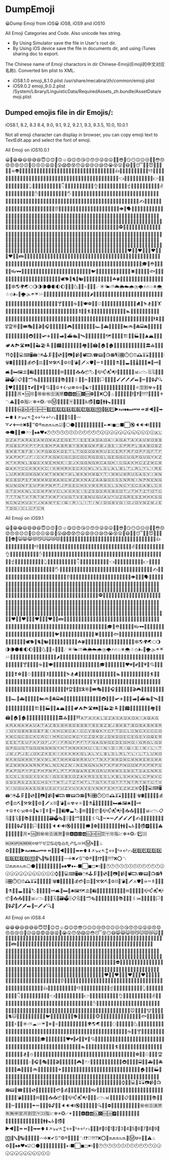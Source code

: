# DumpEmoji
😀Dump Emoji from iOS😀 iOS8, iOS9 and iOS10

All Emoji Categories and Code. Also unicode hex string.

* By Using Simulator save the file in User's root dir.
* By Using iOS device save the file in documents dir, and using iTunes sharing doc to export.

The Chinese name of Emoji charactors in dir Chinese-Emoji(Emoji的中文对应名称). Converted bin plist to XML.

* iOS8.1.0  emoji_8.1.0.plist  /usr/share/mecabra/zh/common/emoji.plist
* iOS9.0.2  emoji_9.0.2.plist  /System/Library/LinguisticData/RequiredAssets_zh.bundle/AssetData/emoji.plist

## Dumped emojis file in dir Emojis/:
iOS8.1, 8.2, 8.3 8.4, 9.0, 9.1, 9.2, 9.2.1, 9.3, 9.3.5, 10.0, 10.0.1


Not all emoji character can display in browser, you can copy emoji text to TextEdit.app and select the font of emoji.

All Emoji on iOS10.0.1

😀😬😁😂😃😄😅😆😇😉😊🙂🙃☺😋😌😍😘😗😙😚😜😝😛🤑🤓😎🤗😏😶😐😑😒🙄🤔😳😞😟😠😡😔😕🙁☹😣😖😫😩😤😮😱😨😰😯😦😧😢😥😪😓😭😵😲🤐😷🤒🤕😴💤💩😈👿👹👺👻💀☠👽👾🤖😺😸😹😻😼😽🙀😿😾🙌🙌🏻🙌🏼🙌🏽🙌🏾🙌🏿👏👏🏻👏🏼👏🏽👏🏾👏🏿👍👍🏻👍🏼👍🏽👍🏾👍🏿👎👎🏻👎🏼👎🏽👎🏾👎🏿👊👊🏻👊🏼👊🏽👊🏾👊🏿✊✊🏻✊🏼✊🏽✊🏾✊🏿👋👋🏻👋🏼👋🏽👋🏾👋🏿👈👈🏻👈🏼👈🏽👈🏾👈🏿👉👉🏻👉🏼👉🏽👉🏾👉🏿👆👆🏻👆🏼👆🏽👆🏾👆🏿👇👇🏻👇🏼👇🏽👇🏾👇🏿👌👌🏻👌🏼👌🏽👌🏾👌🏿☝☝🏻☝🏼☝🏽☝🏾☝🏿✌✌🏻✌🏼✌🏽✌🏾✌🏿✋✋🏻✋🏼✋🏽✋🏾✋🏿🖐🖐🏻🖐🏼🖐🏽🖐🏾🖐🏿👐👐🏻👐🏼👐🏽👐🏾👐🏿💪💪🏻💪🏼💪🏽💪🏾💪🏿🙏🙏🏻🙏🏼🙏🏽🙏🏾🙏🏿🖖🖖🏻🖖🏼🖖🏽🖖🏾🖖🏿🤘🤘🏻🤘🏼🤘🏽🤘🏾🤘🏿🖕🖕🏻🖕🏼🖕🏽🖕🏾🖕🏿✍✍🏻✍🏼✍🏽✍🏾✍🏿💅💅🏻💅🏼💅🏽💅🏾💅🏿👄👅👂👂🏻👂🏼👂🏽👂🏾👂🏿👃👃🏻👃🏼👃🏽👃🏾👃🏿👁👀🗣👤👥👶👶🏻👶🏼👶🏽👶🏾👶🏿👦👦🏻👦🏼👦🏽👦🏾👦🏿👧👧🏻👧🏼👧🏽👧🏾👧🏿👨👨🏻👨🏼👨🏽👨🏾👨🏿👩👩🏻👩🏼👩🏽👩🏾👩🏿👱‍♀️👱👱🏻👱🏼👱🏽👱🏾👱🏿👴👴🏻👴🏼👴🏽👴🏾👴🏿👵👵🏻👵🏼👵🏽👵🏾👵🏿👲👲🏻👲🏼👲🏽👲🏾👲🏿👳‍♀️👳👳🏻👳🏼👳🏽👳🏾👳🏿👮‍♀️👮👮🏻👮🏼👮🏽👮🏾👮🏿👷‍♀️👷👷🏻👷🏼👷🏽👷🏾👷🏿💂‍♀️💂💂🏻💂🏼💂🏽💂🏾💂🏿🕵️‍♀️🕵🕵🏻🕵🏼🕵🏽🕵🏾🕵🏿🎅🎅🏻🎅🏼🎅🏽🎅🏾🎅🏿👸👸🏻👸🏼👸🏽👸🏾👸🏿👰👰🏻👰🏼👰🏽👰🏾👰🏿👼👼🏻👼🏼👼🏽👼🏾👼🏿🙇‍♀️🙇🙇🏻🙇🏼🙇🏽🙇🏾🙇🏿💁💁🏻💁🏼💁🏽💁🏾💁🏿💁‍♂️🙅🙅🏻🙅🏼🙅🏽🙅🏾🙅🏿🙅‍♂️🙆🙆🏻🙆🏼🙆🏽🙆🏾🙆🏿🙆‍♂️🙋🙋🏻🙋🏼🙋🏽🙋🏾🙋🏿🙋‍♂️🙎🙎🏻🙎🏼🙎🏽🙎🏾🙎🏿🙎‍♂️🙍🙍🏻🙍🏼🙍🏽🙍🏾🙍🏿🙍‍♂️💇💇🏻💇🏼💇🏽💇🏾💇🏿💇‍♂️💆💆🏻💆🏼💆🏽💆🏾💆🏿💆‍♂️💃💃🏻💃🏼💃🏽💃🏾💃🏿👯👯‍♂️🚶‍♀️🚶🚶🏻🚶🏼🚶🏽🚶🏾🚶🏿🏃‍♀️🏃🏃🏻🏃🏼🏃🏽🏃🏾🏃🏿👫👭👬💑👩‍❤️‍👩👨‍❤️‍👨💏👩‍❤️‍💋‍👩👨‍❤️‍💋‍👨👪👨‍👩‍👧👨‍👩‍👧‍👦👨‍👩‍👦‍👦👨‍👩‍👧‍👧👩‍👩‍👦👩‍👩‍👧👩‍👩‍👧‍👦👩‍👩‍👦‍👦👩‍👩‍👧‍👧👨‍👨‍👦👨‍👨‍👧👨‍👨‍👧‍👦👨‍👨‍👦‍👦👨‍👨‍👧‍👧👩‍👦👩‍👧👩‍👧‍👦👩‍👦‍👦👩‍👧‍👧👨‍👦👨‍👧👨‍👧‍👦👨‍👦‍👦👨‍👧‍👧👚👕👖👔👗👙👘💄💋👣👠👡👢👞👟👒🎩🎓👑⛑🎒👝👛👜💼👓🕶💍🌂🐶🐱🐭🐹🐰🐻🐼🐨🐯🦁🐮🐷🐽🐸🐙🐵🙈🙉🙊🐒🐔🐧🐦🐤🐣🐥🐺🐗🐴🦄🐝🐛🐌🐞🐜🕷🦂🦀🐍🐢🐠🐟🐡🐬🐳🐋🐊🐆🐅🐃🐂🐄🐪🐫🐘🐐🐏🐑🐎🐖🐀🐁🐓🦃🕊🐕🐩🐈🐇🐿🐾🐉🐲🌵🎄🌲🌳🌴🌱🌿☘🍀🎍🎋🍃🍂🍁🌾🌺🌻🌹🌷🌼🌸💐🍄🌰🎃🐚🕸🌎🌍🌏🌕🌖🌗🌘🌑🌒🌓🌔🌚🌝🌛🌜🌞🌙⭐🌟💫✨☄☀🌤⛅🌥🌦☁🌧⛈🌩⚡🔥💥❄🌨☃⛄🌬💨🌪🌫☂☔💧💦🌊🍏🍎🍐🍊🍋🍌🍉🍇🍓🍈🍒🍑🍍🍅🍆🌶🌽🍠🍯🍞🧀🍗🍖🍤🍳🍔🍟🌭🍕🍝🌮🌯🍜🍲🍥🍣🍱🍛🍙🍚🍘🍢🍡🍧🍨🍦🍰🎂🍮🍬🍭🍫🍿🍩🍪🍺🍻🍷🍸🍹🍾🍶🍵☕🍼🍴🍽⚽🏀🏈⚾🎾🏐🏉🎱🏓🏸🏒🏑🏏🏹⛳🎣⛸🎿⛷🏂🏋️‍♀️🏋🏋🏻🏋🏼🏋🏽🏋🏾🏋🏿⛹️‍♀️⛹⛹🏻⛹🏼⛹🏽⛹🏾⛹🏿🏌️‍♀️🏌🏄‍♀️🏄🏄🏻🏄🏼🏄🏽🏄🏾🏄🏿🏊‍♀️🏊🏊🏻🏊🏼🏊🏽🏊🏾🏊🏿🚣‍♀️🚣🚣🏻🚣🏼🚣🏽🚣🏾🚣🏿🏇🚴‍♀️🚴🚴🏻🚴🏼🚴🏽🚴🏾🚴🏿🚵‍♀️🚵🚵🏻🚵🏼🚵🏽🚵🏾🚵🏿🛀🛀🏻🛀🏼🛀🏽🛀🏾🛀🏿🕴🎗🎽🏅🎖🏆🏵🎯🎫🎟🎭🎨🎪🎬🎤🎧🎼🎹🎷🎺🎸🎻🎮🎰🎲🎳🚗🚕🚙🚌🚎🏎🚓🚑🚒🚐🚚🚛🚜🏍🚲🚨🚔🚍🚘🚖🚡🚠🚟🚃🚋🚝🚄🚅🚈🚞🚂🚆🚇🚊🚉🚁🛩✈🛫🛬⛵🛥🚤⛴🛳🚀🛰💺⚓🚧⛽🚏🚦🚥🗺🚢🎡🎢🎠🏗🌁🗼🏭⛲🎑⛰🏔🗻🌋🗾🏕⛺🏞🛣🛤🌅🌄🏜🏖🏝🌇🌆🏙🌃🌉🌌🌠🎇🎆🌈🏘🏰🏯🏟🗽🏠🏡🏚🏢🏬🏣🏤🏥🏦🏨🏪🏫🏩💒🏛⛪🕌🕍🕋⛩⌚📱📲💻⌨🖥🖨🖱🖲🕹🗜💽💾💿📀📼📷📸📹🎥📽🎞📞☎📟📠📺📻🎙🎚🎛⏱⏲⏰🕰⏳⌛📡🔋🔌💡🔦🕯🗑🛢💸💵💴💶💷💰💳💎⚖🔧🔨⚒🛠⛏🔩⚙⛓🔫💣🔪🗡⚔🛡🚬⚰⚱🏺🔮📿💈⚗🔭🔬🕳💊💉🌡🚽🚿🛁🛎🔑🗝🚪🛋🛌🛏🖼⛱🗿🛍🎁🎈🎏🎀🎊🎉🎐🏮🎎✉📩📨📧💌📥📤📦🏷🔖📪📫📬📭📮📯📜📃📄📑📊📈📉🗒🗓📆📅📇🗃🗳🗄📋📁📂🗂🗞📰📓📔📒📕📗📘📙📚📖🔗📎🖇📐📏✂📌📍🚩🎌🏳🏴🏁🏳️‍🌈🖌🖍🖊🖋✒📝✏🔏🔐🔒🔓🔍🔎❤💛💚💙💜💔❣💕💞💓💗💖💘💝💟☮✝☪🕉☸✡🔯🕎☯☦🛐⛎♈♉♊♋♌♍♎♏♐♑♒♓🆔⚛🈳🈹☢☣📴📳🈶🈚🈸🈺🈷✴🆚🉑💮🉐㊙㊗🈴🈵🈲🅰🅱🆎🆑🅾🆘⛔📛🚫❌⭕💢♨🚷🚯🚳🚱🔞📵❗❕❓❔‼⁉💯🔅🔆🔱⚜〽⚠🚸🔰♻🈯💹❇✳❎✅🌐Ⓜ💠🌀➿🏧🈂🛂🛃🛄🛅♿🚭🚾🅿🚰🚹🚺🚼🚻🚮🎦📶🈁🔤🔡🔠🔣ℹ🆖🆗🆙🆒🆕🆓0️⃣1️⃣2️⃣3️⃣4️⃣5️⃣6️⃣7️⃣8️⃣9️⃣🔟🔢#️⃣*️⃣▶⏸⏯⏹⏺⏭⏮⏩⏪⏫⏬◀🔼🔽➡⬅⬆⬇↗↘↙↖↕↔↪↩⤴⤵🔀🔁🔂🔄🔃🎵🎶〰➰✔➕➖➗✖💲💱™©®🔚🔙🔛🔝🔜☑🔘⚪⚫🔴🔵🔺🔻🔸🔹🔶🔷🔳🔲▪▫◾◽◼◻⬛⬜🔇🔈🔉🔊🔕🔔📣📢👁‍🗨💬💭🗯🃏🀄🎴♠♣♥♦🕐🕑🕒🕓🕔🕕🕖🕗🕘🕙🕚🕛🕜🕝🕞🕟🕠🕡🕢🕣🕤🕥🕦🕧🇦🇱🇩🇿🇦🇫🇦🇷🇦🇪🇦🇼🇴🇲🇦🇿🇪🇬🇪🇹🇮🇪🇪🇪🇦🇩🇦🇴🇦🇮🇦🇬🇦🇹🇦🇽🇦🇺🇲🇴🇧🇧🇵🇬🇧🇸🇵🇰🇵🇾🇵🇸🇧🇭🇵🇦🇧🇷🇧🇾🇧🇲🇧🇬🇲🇵🇧🇯🇧🇪🇮🇸🇵🇷🇵🇱🇧🇦🇧🇴🇧🇿🇧🇼🇧🇹🇧🇫🇧🇮🇰🇵🇬🇶🇩🇰🇩🇪🇹🇱🇹🇬🇩🇴🇩🇲🇷🇺🇪🇨🇪🇷🇫🇷🇫🇴🇵🇫🇬🇫🇹🇫🇻🇦🇵🇭🇫🇯🇫🇮🇨🇻🇫🇰🇬🇲🇨🇬🇨🇩🇨🇴🇨🇷🇬🇩🇬🇱🇬🇪🇬🇬🇨🇺🇬🇵🇬🇺🇬🇾🇰🇿🇭🇹🇰🇷🇳🇱🇧🇶🇸🇽🇲🇪🇭🇳🇰🇮🇩🇯🇰🇬🇬🇳🇬🇼🇨🇦🇬🇭🇮🇨🇬🇦🇰🇭🇨🇿🇿🇼🇨🇲🇶🇦🇰🇾🇨🇨🇰🇲🇽🇰🇨🇮🇰🇼🇭🇷🇰🇪🇨🇰🇨🇼🇱🇻🇱🇸🇱🇦🇱🇧🇱🇹🇱🇷🇱🇾🇱🇮🇷🇪🇱🇺🇷🇼🇷🇴🇲🇬🇲🇻🇲🇹🇲🇼🇲🇾🇲🇱🇲🇰🇲🇭🇲🇶🇾🇹🇮🇲🇲🇺🇲🇷🇺🇸🇦🇸🇻🇮🇲🇳🇲🇸🇧🇩🇵🇪🇫🇲🇲🇲🇲🇩🇲🇦🇲🇨🇲🇿🇲🇽🇳🇦🇿🇦🇦🇶🇬🇸🇸🇸🇳🇷🇳🇮🇳🇵🇳🇪🇳🇬🇳🇺🇳🇴🇳🇫🇪🇺🇵🇼🇵🇳🇵🇹🇯🇵🇸🇪🇨🇭🇸🇻🇼🇸🇷🇸🇸🇱🇸🇳🇨🇾🇸🇨🇸🇦🇧🇱🇨🇽🇸🇹🇸🇭🇰🇳🇱🇨🇸🇲🇵🇲🇻🇨🇱🇰🇸🇰🇸🇮🇸🇿🇸🇩🇸🇷🇸🇧🇸🇴🇹🇯🇹🇭🇹🇿🇹🇴🇹🇨🇹🇹🇹🇳🇹🇻🇹🇷🇹🇲🇹🇰🇼🇫🇻🇺🇬🇹🇻🇪🇧🇳🇺🇬🇺🇦🇺🇾🇺🇿🇬🇷🇪🇸🇪🇭🇭🇰🇸🇬🇳🇨🇳🇿🇭🇺🇸🇾🇯🇲🇦🇲🇾🇪🇮🇶🇮🇷🇮🇱🇮🇹🇮🇳🇮🇩🇬🇧🇻🇬🇮🇴🇯🇴🇻🇳🇿🇲🇯🇪🇹🇩🇬🇮🇨🇱🇨🇫🇨🇳

All Emoji on iOS9.1

😀😬😁😂😃😄😅😆😇😉😊🙂🙃☺😋😌😍😘😗😙😚😜😝😛🤑🤓😎🤗😏😶😐😑😒🙄🤔😳😞😟😠😡😔😕🙁☹😣😖😫😩😤😮😱😨😰😯😦😧😢😥😪😓😭😵😲🤐😷🤒🤕😴💤💩😈👿👹👺💀👻👽🤖😺😸😹😻😼😽🙀😿😾🙌🙌🏻🙌🏼🙌🏽🙌🏾🙌🏿👏👏🏻👏🏼👏🏽👏🏾👏🏿👋👋🏻👋🏼👋🏽👋🏾👋🏿👍👍🏻👍🏼👍🏽👍🏾👍🏿👎👎🏻👎🏼👎🏽👎🏾👎🏿👊👊🏻👊🏼👊🏽👊🏾👊🏿✊✊🏻✊🏼✊🏽✊🏾✊🏿✌✌🏻✌🏼✌🏽✌🏾✌🏿👌👌🏻👌🏼👌🏽👌🏾👌🏿✋✋🏻✋🏼✋🏽✋🏾✋🏿👐👐🏻👐🏼👐🏽👐🏾👐🏿💪💪🏻💪🏼💪🏽💪🏾💪🏿🙏🙏🏻🙏🏼🙏🏽🙏🏾🙏🏿☝☝🏻☝🏼☝🏽☝🏾☝🏿👆👆🏻👆🏼👆🏽👆🏾👆🏿👇👇🏻👇🏼👇🏽👇🏾👇🏿👈👈🏻👈🏼👈🏽👈🏾👈🏿👉👉🏻👉🏼👉🏽👉🏾👉🏿🖕🖕🏻🖕🏼🖕🏽🖕🏾🖕🏿🖐🖐🏻🖐🏼🖐🏽🖐🏾🖐🏿🤘🤘🏻🤘🏼🤘🏽🤘🏾🤘🏿🖖🖖🏻🖖🏼🖖🏽🖖🏾🖖🏿✍✍🏻✍🏼✍🏽✍🏾✍🏿💅💅🏻💅🏼💅🏽💅🏾💅🏿👄👅👂👂🏻👂🏼👂🏽👂🏾👂🏿👃👃🏻👃🏼👃🏽👃🏾👃🏿👁👀👤👥🗣👶👶🏻👶🏼👶🏽👶🏾👶🏿👦👦🏻👦🏼👦🏽👦🏾👦🏿👧👧🏻👧🏼👧🏽👧🏾👧🏿👨👨🏻👨🏼👨🏽👨🏾👨🏿👩👩🏻👩🏼👩🏽👩🏾👩🏿👱👱🏻👱🏼👱🏽👱🏾👱🏿👴👴🏻👴🏼👴🏽👴🏾👴🏿👵👵🏻👵🏼👵🏽👵🏾👵🏿👲👲🏻👲🏼👲🏽👲🏾👲🏿👳👳🏻👳🏼👳🏽👳🏾👳🏿👮👮🏻👮🏼👮🏽👮🏾👮🏿👷👷🏻👷🏼👷🏽👷🏾👷🏿💂💂🏻💂🏼💂🏽💂🏾💂🏿🕵🎅🎅🏻🎅🏼🎅🏽🎅🏾🎅🏿👼👼🏻👼🏼👼🏽👼🏾👼🏿👸👸🏻👸🏼👸🏽👸🏾👸🏿👰👰🏻👰🏼👰🏽👰🏾👰🏿🚶🚶🏻🚶🏼🚶🏽🚶🏾🚶🏿🏃🏃🏻🏃🏼🏃🏽🏃🏾🏃🏿💃💃🏻💃🏼💃🏽💃🏾💃🏿👯👫👬👭🙇🙇🏻🙇🏼🙇🏽🙇🏾🙇🏿💁💁🏻💁🏼💁🏽💁🏾💁🏿🙅🙅🏻🙅🏼🙅🏽🙅🏾🙅🏿🙆🙆🏻🙆🏼🙆🏽🙆🏾🙆🏿🙋🙋🏻🙋🏼🙋🏽🙋🏾🙋🏿🙎🙎🏻🙎🏼🙎🏽🙎🏾🙎🏿🙍🙍🏻🙍🏼🙍🏽🙍🏾🙍🏿💇💇🏻💇🏼💇🏽💇🏾💇🏿💆💆🏻💆🏼💆🏽💆🏾💆🏿💑👩‍❤️‍👩👨‍❤️‍👨💏👩‍❤️‍💋‍👩👨‍❤️‍💋‍👨👪👨‍👩‍👧👨‍👩‍👧‍👦👨‍👩‍👦‍👦👨‍👩‍👧‍👧👩‍👩‍👦👩‍👩‍👧👩‍👩‍👧‍👦👩‍👩‍👦‍👦👩‍👩‍👧‍👧👨‍👨‍👦👨‍👨‍👧👨‍👨‍👧‍👦👨‍👨‍👦‍👦👨‍👨‍👧‍👧👚👕👖👔👗👙👘💄💋👣👠👡👢👞👟👒🎩🎓👑⛑🎒👝👛👜💼👓🕶💍🌂🐶🐱🐭🐹🐰🐻🐼🐨🐯🦁🐮🐷🐽🐸🐙🐵🙈🙉🙊🐒🐔🐧🐦🐤🐣🐥🐺🐗🐴🦄🐝🐛🐌🐞🐜🕷🦂🦀🐍🐢🐠🐟🐡🐬🐳🐋🐊🐆🐅🐃🐂🐄🐪🐫🐘🐐🐏🐑🐎🐖🐀🐁🐓🦃🕊🐕🐩🐈🐇🐿🐾🐉🐲🌵🎄🌲🌳🌴🌱🌿☘🍀🎍🎋🍃🍂🍁🌾🌺🌻🌹🌷🌼🌸💐🍄🌰🎃🐚🕸🌎🌍🌏🌕🌖🌗🌘🌑🌒🌓🌔🌚🌝🌛🌜🌞🌙⭐🌟💫✨☄☀🌤⛅🌥🌦☁🌧⛈🌩⚡🔥💥❄🌨☃⛄🌬💨🌪🌫☂☔💧💦🌊🍏🍎🍐🍊🍋🍌🍉🍇🍓🍈🍒🍑🍍🍅🍆🌶🌽🍠🍯🍞🧀🍗🍖🍤🍳🍔🍟🌭🍕🍝🌮🌯🍜🍲🍥🍣🍱🍛🍙🍚🍘🍢🍡🍧🍨🍦🍰🎂🍮🍬🍭🍫🍿🍩🍪🍺🍻🍷🍸🍹🍾🍶🍵☕🍼🍴🍽🎀🎁🎂🎃🎄🎋🎍🎑🎆🎇🎉🎊🎈💫✨💥🎓👑🎎🎏🎐🎌🏮💍❤💔💌💕💞💓💗💖💘💝💟💜💛💚💙❣⚽🏀🏈⚾🎾🏐🏉🎱⛳🏌🏓🏸🏒🏑🏏🎿⛷🏂⛸🏹🎣🚣🚣🏻🚣🏼🚣🏽🚣🏾🚣🏿🏊🏊🏻🏊🏼🏊🏽🏊🏾🏊🏿🏄🏄🏻🏄🏼🏄🏽🏄🏾🏄🏿🛀🛀🏻🛀🏼🛀🏽🛀🏾🛀🏿⛹⛹🏻⛹🏼⛹🏽⛹🏾⛹🏿🏋🏋🏻🏋🏼🏋🏽🏋🏾🏋🏿🚴🚴🏻🚴🏼🚴🏽🚴🏾🚴🏿🚵🚵🏻🚵🏼🚵🏽🚵🏾🚵🏿🏇🏇🏻🏇🏼🏇🏽🏇🏾🏇🏿🕴🏆🎽🏅🎖🎗🏵🎫🎟🎭🎨🎪🎤🎧🎼🎹🎷🎺🎸🎻🎬🎮👾🎯🎲🎰🎳🚗🚕🚙🚌🚎🏎🚓🚑🚒🚐🚚🚛🚜🏍🚲🚨🚔🚍🚘🚖🚡🚠🚟🚃🚋🚝🚄🚅🚈🚞🚂🚆🚇🚊🚉🚁🛩✈🛫🛬⛵🛥🚤⛴🛳🚀🛰💺⚓🚧⛽🚏🚦🚥🏁🚢🎡🎢🎠🏗🌁🗼🏭⛲🎑⛰🏔🗻🌋🗾🏕⛺🏞🛣🛤🌅🌄🏜🏖🏝🌇🌆🏙🌃🌉🌌🌠🎇🎆🌈🏘🏰🏯🏟🗽🏠🏡🏚🏢🏬🏣🏤🏥🏦🏨🏪🏫🏩💒🏛⛪🕌🕍🕋⛩🇦🇫🇦🇽🇦🇱🇩🇿🇦🇸🇦🇩🇦🇴🇦🇮🇦🇶🇦🇬🇦🇷🇦🇲🇦🇼🇦🇺🇦🇹🇦🇿🇧🇸🇧🇭🇧🇩🇧🇧🇧🇾🇧🇪🇧🇿🇧🇯🇧🇲🇧🇹🇧🇴🇧🇦🇧🇼🇧🇷🇮🇴🇻🇬🇧🇳🇧🇬🇧🇫🇧🇮🇰🇭🇨🇲🇨🇦🇮🇨🇨🇻🇧🇶🇰🇾🇨🇫🇹🇩🇨🇱🇨🇳🇨🇽🇨🇨🇨🇴🇰🇲🇨🇬🇨🇩🇨🇰🇨🇷🇨🇮🇭🇷🇨🇺🇨🇼🇨🇾🇨🇿🇩🇰🇩🇯🇩🇲🇩🇴🇪🇨🇪🇬🇸🇻🇬🇶🇪🇷🇪🇪🇪🇹🇪🇺🇫🇰🇫🇴🇫🇯🇫🇮🇫🇷🇬🇫🇵🇫🇹🇫🇬🇦🇬🇲🇬🇪🇩🇪🇬🇭🇬🇮🇬🇷🇬🇱🇬🇩🇬🇵🇬🇺🇬🇹🇬🇬🇬🇳🇬🇼🇬🇾🇭🇹🇭🇳🇭🇰🇭🇺🇮🇸🇮🇳🇮🇩🇮🇷🇮🇶🇮🇪🇮🇲🇮🇱🇮🇹🇯🇲🇯🇵🇯🇪🇯🇴🇰🇿🇰🇪🇰🇮🇽🇰🇰🇼🇰🇬🇱🇦🇱🇻🇱🇧🇱🇸🇱🇷🇱🇾🇱🇮🇱🇹🇱🇺🇲🇴🇲🇰🇲🇬🇲🇼🇲🇾🇲🇻🇲🇱🇲🇹🇲🇭🇲🇶🇲🇷🇲🇺🇾🇹🇲🇽🇫🇲🇲🇩🇲🇨🇲🇳🇲🇪🇲🇸🇲🇦🇲🇿🇲🇲🇳🇦🇳🇷🇳🇵🇳🇱🇳🇨🇳🇿🇳🇮🇳🇪🇳🇬🇳🇺🇳🇫🇰🇵🇲🇵🇳🇴🇴🇲🇵🇰🇵🇼🇵🇸🇵🇦🇵🇬🇵🇾🇵🇪🇵🇭🇵🇳🇵🇱🇵🇹🇵🇷🇶🇦🇷🇪🇷🇴🇷🇺🇷🇼🇼🇸🇸🇲🇸🇹🇸🇦🇸🇳🇷🇸🇸🇨🇸🇱🇸🇬🇸🇽🇸🇰🇸🇮🇬🇸🇸🇧🇸🇴🇿🇦🇰🇷🇸🇸🇪🇸🇱🇰🇧🇱🇸🇭🇰🇳🇱🇨🇵🇲🇻🇨🇸🇩🇸🇷🇸🇿🇸🇪🇨🇭🇸🇾🇹🇼🇹🇯🇹🇿🇹🇭🇹🇱🇹🇬🇹🇰🇹🇴🇹🇹🇹🇳🇹🇷🇹🇲🇹🇨🇹🇻🇻🇮🇺🇬🇺🇦🇦🇪🇬🇧🇺🇸🇺🇾🇺🇿🇻🇺🇻🇦🇻🇪🇻🇳🇼🇫🇪🇭🇾🇪🇿🇲🇿🇼⌚📱📲💻⌨🖥🖨🖱🖲🕹🗜💽💾💿📀📼📷📸📹🎥📽🎞📞☎📟📺📻📠🎙🎚🎛⏱⏲⏰🕰⏳⌛📡🔋🔌💡🔦🕯🗑🛢💸💵💴💶💷💰💳💎⚖⛏🔨⚒🛠🔧🔩⚙🔪🗡⚔⛓🔫💣🚬☠☢☣⚛🔬🔭⚗🌡💉💊🚿🛁🚽🛌🛏🛋🖼🛎🚪🔑🗝⚜☮✝☪🕉☸✡🕎☯☦📿⚱🏺⚰🔮💈🛍🛡🕳🏷🔖✉📩📨📧📦📮📪📫📬📭📯📥📤📄📃📜📑📊📈📉📋🗒📒📇🗓📅📆📚📖📔📓📕📗📘📙🗃🗳🗞📰🗄📁📂🗂📐📏📎🔗🖇🔍🔎✂✒✏🖊🖋🖌🖍📝✍✍🏻✍🏼✍🏽✍🏾✍🏿🔏🔐🔒🔓📌📍🚩🏳🏴📣📢🔔🔕🔈🔉🔊🔇💤🔅🔆💯💭🗯💬⛔📛🚫🚷🚯🚳🚱📵🔞🚹🚺🚻🚼♿🚰🚮🚭🅿🚾🏧🚸⚠📴📳🈶🈚🈸🈺🈷✴🆚🈹㊙㊗🈴🈵🈲💮🉐🅰🅱🅾🆎🆑🆘🆔🈳🈂🉑🈯💹❇✳❎✅*️⃣🈁🆖🆗🆙🆒🆕🆓🔯⛎♈♉♊♋♌♍♎♏♐♑♒♓Ⓜ🌀🔰🔱♨♻💢💠➰➿▶⏸⏯⏹⏺⏭⏮⏩⏪🔀🔁🔂◀🔼🔽⏫⏬➡⬅⬆⬇↗↘↙↖↕↔🔄↪↩⤴⤵#️⃣0️⃣1️⃣2️⃣3️⃣4️⃣5️⃣6️⃣7️⃣8️⃣9️⃣🔟🔢🔤🔡🔠ℹ📶🎦🔣➕➖〰➗✖✔🔃™©®💱💲❗❓❕❔‼⁉❌⭕〽☑🔚🔙🔛🔝🔜⚪⚫🔘🔴🔵🔸🔹🔶🔷🔺🔻♠♣♥♦▪▫⬛⬜◼◻◾◽🔲🔳🕐🕑🕒🕓🕔🕕🕖🕗🕘🕙🕚🕛🕜🕝🕞🕟🕠🕡🕢🕣🕤🕥🕦🕧⌚📱📲💻⌨🖥🖨🖱🖲🕹🗜💽💾💿📀📼📷📸📹🎥📽🎞📞☎📟📠📺📻🎙🎚🎛⏱⏲⏰🕰⏳⌛📡🔋🔌💡🔦🕯🗑🛢💸💵💴💶💷💰💳💎⚖🔧🔨⚒🛠⛏🔩⚙⛓🔫💣🔪🗡⚔🛡🚬☠⚰⚱🏺🔮📿💈⚗🔭🔬🕳💊💉🌡🏷🔖🚽🚿🛁🔑🗝🛋🛌🛏🚪🛎🖼🗺⛱🗿🛍🎈🎏🎀🎁🎊🎉🎎🎐🎌🏮✉📩📨📧💌📮📪📫📬📭📦📯📥📤📜📃📑📊📈📉📄📅📆🗓📇🗃🗳🗄📋🗒📁📂🗂🗞📰📓📕📗📘📙📔📒📚📖🔗📎🖇✂📐📏📌📍🚩🏳🏴🔐🔒🔓🔏🖊🖋✒📝✏🖍🖌🔍🔎




All Emoji on iOS8.4

😀😁😂😃😄😅😆😇😈👿😉😊☺😋😌😍😎😏😐😑😒😓😔😕😖😗😘😙😚😛😜😝😞😟😠😡😢😣😤😥😦😧😨😩😪😫😬😭😮😯😰😱😲😳😴😵😶😷😸😹😺😻😼😽😾😿🙀👣👤👥👶👶🏻👶🏼👶🏽👶🏾👶🏿👦👦🏻👦🏼👦🏽👦🏾👦🏿👧👧🏻👧🏼👧🏽👧🏾👧🏿👨👨🏻👨🏼👨🏽👨🏾👨🏿👩👩🏻👩🏼👩🏽👩🏾👩🏿👪👨‍👩‍👧👨‍👩‍👧‍👦👨‍👩‍👦‍👦👨‍👩‍👧‍👧👩‍👩‍👦👩‍👩‍👧👩‍👩‍👧‍👦👩‍👩‍👦‍👦👩‍👩‍👧‍👧👨‍👨‍👦👨‍👨‍👧👨‍👨‍👧‍👦👨‍👨‍👦‍👦👨‍👨‍👧‍👧👫👬👭👯👰👰🏻👰🏼👰🏽👰🏾👰🏿👱👱🏻👱🏼👱🏽👱🏾👱🏿👲👲🏻👲🏼👲🏽👲🏾👲🏿👳👳🏻👳🏼👳🏽👳🏾👳🏿👴👴🏻👴🏼👴🏽👴🏾👴🏿👵👵🏻👵🏼👵🏽👵🏾👵🏿👮👮🏻👮🏼👮🏽👮🏾👮🏿👷👷🏻👷🏼👷🏽👷🏾👷🏿👸👸🏻👸🏼👸🏽👸🏾👸🏿💂💂🏻💂🏼💂🏽💂🏾💂🏿👼👼🏻👼🏼👼🏽👼🏾👼🏿🎅🎅🏻🎅🏼🎅🏽🎅🏾🎅🏿👻👹👺💩💀👽👾🙇🙇🏻🙇🏼🙇🏽🙇🏾🙇🏿💁💁🏻💁🏼💁🏽💁🏾💁🏿🙅🙅🏻🙅🏼🙅🏽🙅🏾🙅🏿🙆🙆🏻🙆🏼🙆🏽🙆🏾🙆🏿🙋🙋🏻🙋🏼🙋🏽🙋🏾🙋🏿🙎🙎🏻🙎🏼🙎🏽🙎🏾🙎🏿🙍🙍🏻🙍🏼🙍🏽🙍🏾🙍🏿💆💆🏻💆🏼💆🏽💆🏾💆🏿💇💇🏻💇🏼💇🏽💇🏾💇🏿💑👩‍❤️‍👩👨‍❤️‍👨💏👩‍❤️‍💋‍👩👨‍❤️‍💋‍👨🙌🙌🏻🙌🏼🙌🏽🙌🏾🙌🏿👏👏🏻👏🏼👏🏽👏🏾👏🏿👂👂🏻👂🏼👂🏽👂🏾👂🏿👀👃👃🏻👃🏼👃🏽👃🏾👃🏿👄💋👅💅💅🏻💅🏼💅🏽💅🏾💅🏿👋👋🏻👋🏼👋🏽👋🏾👋🏿👍👍🏻👍🏼👍🏽👍🏾👍🏿👎👎🏻👎🏼👎🏽👎🏾👎🏿☝☝🏻☝🏼☝🏽☝🏾☝🏿👆👆🏻👆🏼👆🏽👆🏾👆🏿👇👇🏻👇🏼👇🏽👇🏾👇🏿👈👈🏻👈🏼👈🏽👈🏾👈🏿👉👉🏻👉🏼👉🏽👉🏾👉🏿👌👌🏻👌🏼👌🏽👌🏾👌🏿✌✌🏻✌🏼✌🏽✌🏾✌🏿👊👊🏻👊🏼👊🏽👊🏾👊🏿✊✊🏻✊🏼✊🏽✊🏾✊🏿✋✋🏻✋🏼✋🏽✋🏾✋🏿💪💪🏻💪🏼💪🏽💪🏾💪🏿👐👐🏻👐🏼👐🏽👐🏾👐🏿🙏🙏🏻🙏🏼🙏🏽🙏🏾🙏🏿🌱🌲🌳🌴🌵🌷🌸🌹🌺🌻🌼💐🌾🌿🍀🍁🍂🍃🍄🌰🐀🐁🐭🐹🐂🐃🐄🐮🐅🐆🐯🐇🐰🐈🐱🐎🐴🐏🐑🐐🐓🐔🐤🐣🐥🐦🐧🐘🐪🐫🐗🐖🐷🐽🐕🐩🐶🐺🐻🐨🐼🐵🙈🙉🙊🐒🐉🐲🐊🐍🐢🐸🐋🐳🐬🐙🐟🐠🐡🐚🐌🐛🐜🐝🐞🐾⚡🔥🌙☀⛅☁💧💦☔💨❄🌟⭐🌠🌄🌅🌈🌊🌋🌌🗻🗾🌐🌍🌎🌏🌑🌒🌓🌔🌕🌖🌗🌘🌚🌝🌛🌜🌞🍅🍆🌽🍠🍇🍈🍉🍊🍋🍌🍍🍎🍏🍐🍑🍒🍓🍔🍕🍖🍗🍘🍙🍚🍛🍜🍝🍞🍟🍡🍢🍣🍤🍥🍦🍧🍨🍩🍪🍫🍬🍭🍮🍯🍰🍱🍲🍳🍴🍵☕🍶🍷🍸🍹🍺🍻🍼🎀🎁🎂🎃🎄🎋🎍🎑🎆🎇🎉🎊🎈💫✨💥🎓👑🎎🎏🎐🎌🏮💍❤💔💌💕💞💓💗💖💘💝💟💜💛💚💙🏃🏃🏻🏃🏼🏃🏽🏃🏾🏃🏿🚶🚶🏻🚶🏼🚶🏽🚶🏾🚶🏿💃💃🏻💃🏼💃🏽💃🏾💃🏿🚣🚣🏻🚣🏼🚣🏽🚣🏾🚣🏿🏊🏊🏻🏊🏼🏊🏽🏊🏾🏊🏿🏄🏄🏻🏄🏼🏄🏽🏄🏾🏄🏿🛀🛀🏻🛀🏼🛀🏽🛀🏾🛀🏿🏂🎿⛄🚴🚴🏻🚴🏼🚴🏽🚴🏾🚴🏿🚵🚵🏻🚵🏼🚵🏽🚵🏾🚵🏿🏇🏇🏻🏇🏼🏇🏽🏇🏾🏇🏿⛺🎣⚽🏀🏈⚾🎾🏉⛳🏆🎽🏁🎹🎸🎻🎷🎺🎵🎶🎼🎧🎤🎭🎫🎩🎪🎬🎨🎯🎱🎳🎰🎲🎮🎴🃏🀄🎠🎡🎢🚃🚞🚂🚋🚝🚄🚅🚆🚇🚈🚉🚊🚌🚍🚎🚐🚑🚒🚓🚔🚨🚕🚖🚗🚘🚙🚚🚛🚜🚲🚏⛽🚧🚦🚥🚀🚁✈💺⚓🚢🚤⛵🚡🚠🚟🛂🛃🛄🛅💴💶💷💵🗽🗿🌁🗼⛲🏰🏯🌇🌆🌃🌉🏠🏡🏢🏬🏭🏣🏤🏥🏦🏨🏩💒⛪🏪🏫🇦🇺🇦🇹🇧🇪🇧🇷🇨🇦🇨🇱🇨🇳🇨🇴🇩🇰🇫🇮🇫🇷🇩🇪🇭🇰🇮🇳🇮🇩🇮🇪🇮🇱🇮🇹🇯🇵🇰🇷🇲🇴🇲🇾🇲🇽🇳🇱🇳🇿🇳🇴🇵🇭🇵🇱🇵🇹🇵🇷🇷🇺🇸🇦🇸🇬🇿🇦🇪🇸🇸🇪🇨🇭🇹🇷🇬🇧🇺🇸🇦🇪🇻🇳⌚📱📲💻⏰⏳⌛📷📹🎥📺📻📟📞☎📠💽💾💿📀📼🔋🔌💡🔦📡💳💸💰💎🌂👝👛👜💼🎒💄👓👒👡👠👢👞👟👙👗👘👚👕👔👖🚪🚿🛁🚽💈💉💊🔬🔭🔮🔧🔪🔩🔨💣🚬🔫🔖📰🔑✉📩📨📧📥📤📦📯📮📪📫📬📭📄📃📑📈📉📊📅📆🔅🔆📜📋📖📓📔📒📕📗📘📙📚📇🔗📎📌✂📐📍📏🚩📁📂✒✏📝🔏🔐🔒🔓📣📢🔈🔉🔊🔇💤🔔🔕💭💬🚸🔍🔎🚫⛔📛🚷🚯🚳🚱📵🔞🉑🉐💮㊙㊗🈴🈵🈲🈶🈚🈸🈺🈷🈹🈳🈂🈁🈯💹❇✳❎✅✴📳📴🆚🅰🅱🆎🆑🅾🆘🆔🅿🚾🆒🆓🆕🆖🆗🆙🏧♈♉♊♋♌♍♎♏♐♑♒♓🚻🚹🚺🚼♿🚰🚭🚮▶◀🔼🔽⏩⏪⏫⏬➡⬅⬆⬇↗↘↙↖↕↔🔄↪↩⤴⤵🔀🔁🔂#⃣0⃣1⃣2⃣3⃣4⃣5⃣6⃣7⃣8⃣9⃣🔟🔢🔤🔡🔠ℹ📶🎦🔣➕➖〰➗✖✔🔃™©®💱💲➰➿〽❗❓❕❔‼⁉❌⭕💯🔚🔙🔛🔝🔜🌀Ⓜ⛎🔯🔰🔱⚠♨♻💢💠♠♣♥♦☑⚪⚫🔘🔴🔵🔺🔻🔸🔹🔶🔷▪▫⬛⬜◼◻◾◽🔲🔳🕐🕑🕒🕓🕔🕕🕖🕗🕘🕙🕚🕛🕜🕝🕞🕟🕠🕡🕢🕣🕤🕥🕦🕧
